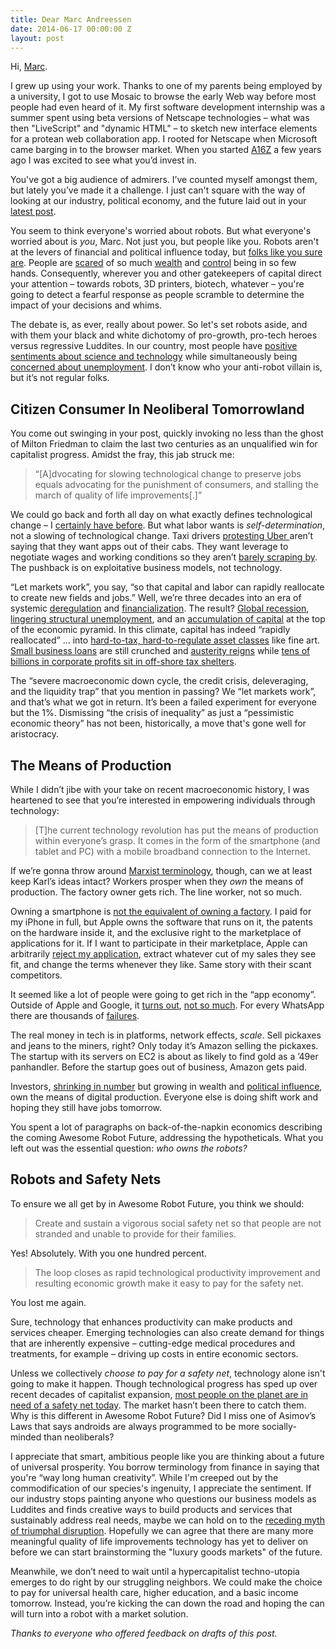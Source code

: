 ```yaml
---
title: Dear Marc Andreessen
date: 2014-06-17 00:00:00 Z
layout: post
---
```




Hi, [Marc](https://twitter.com/pmarca).

I grew up using your work. Thanks to one of my parents being employed by a university, I got to use Mosaic to browse the early Web way before most people had even heard of it. My first software development internship was a summer spent using beta versions of Netscape technologies – what was then "LiveScript" and "dynamic HTML" – to sketch new interface elements for a protean web collaboration app. I rooted for Netscape when Microsoft came barging in to the browser market. When you started [A16Z](http://a16z.com) a few years ago I was excited to see what you’d invest in.

You've got a big audience of admirers. I’ve counted myself amongst them, but lately you’ve made it a challenge. I just can't square with the way of looking at our industry, political economy, and the future laid out in your [latest post](http://blog.pmarca.com/2014/06/13/this-is-probably-a-good-time-to-say-that-i-dont-believe-robots-will-eat-all-the-jobs/).

You seem to think everyone's worried about robots. But what everyone's worried about is _you_, Marc. Not just you, but people like you. Robots aren't at the levers of financial and political influence today, but [folks like you sure are](http://www.oxfam.org/sites/www.oxfam.org/files/bp-working-for-few-political-capture-economic-inequality-200114-summ-en.pdf). People are [scared](http://www.pewglobal.org/2013/05/28/world-worried-about-inequality/) of so much [wealth](http://www.gallup.com/poll/166904/dissatisfied-income-wealth-distribution.aspx) and [control](http://www.policymic.com/articles/70811/these-stunning-maps-prove-just-how-much-the-rich-control-u-s-politics) being in so few hands. Consequently, wherever you and other gatekeepers of capital direct your attention – towards robots, 3D printers, biotech, whatever – you're going to detect a fearful response as people scramble to determine the impact of your decisions and whims.

The debate is, as ever, really about power. So let's set robots aside, and with them your black and white dichotomy of pro-growth, pro-tech heroes versus regressive Luddites. In our country, most people have [positive sentiments about science and technology](http://www.nsf.gov/statistics/seind14/index.cfm/chapter-7/c7h.htm#s3) while simultaneously being [concerned about unemployment](http://www.gallup.com/poll/169289/jobs-government-economy-remain-top-problems.aspx). I don’t know who your anti-robot villain is, but it’s not regular folks.

## Citizen Consumer In Neoliberal Tomorrowland

You come out swinging in your post, quickly invoking no less than the ghost of Milton Friedman to claim the last two centuries as an unqualified win for capitalist progress. Amidst the fray, this jab struck me:

> “[A]dvocating for slowing technological change to preserve jobs equals advocating for the punishment of consumers, and stalling the march of quality of life improvements[.]”

We could go back and forth all day on what exactly defines technological change – I [certainly have before](https://al3x.net/2012/05/08/what-is-and-is-not-a-technology-company.html). But what labor wants is *self-determination*, not a slowing of technological change. Taxi drivers [protesting Uber ](http://online.wsj.com/articles/londons-black-cab-drivers-protest-against-taxi-apps-1402499319) aren’t saying that they want apps out of their cabs. They want leverage to negotiate wages and working conditions so they aren’t [barely scraping by](http://justin-singer.org/blog/2014/06/beautiful-illusions/). The pushback is on exploitative business models, not technology.

“Let markets work”, you say, “so that capital and labor can rapidly reallocate to create new fields and jobs.”  Well, we’re three decades into an era of systemic [deregulation](http://en.wikipedia.org/wiki/Deregulation#By_country) and [financialization](http://www.peri.umass.edu/fileadmin/pdf/programs/globalization/financialization/chapter1.pdf). The result? [Global recession](http://yaleglobal.yale.edu/special_report/728), [lingering structural unemployment](http://www.un.org/apps/news/story.asp?NewsID=47851), and an [accumulation of capital](http://en.wikipedia.org/wiki/Capital_accumulation#New_developments_in_capital_accumulation) at the top of the economic pyramid. In this climate, capital has indeed “rapidly reallocated” … into [hard-to-tax, hard-to-regulate asset classes](http://www.economist.com/news/briefing/21590353-ever-more-wealth-being-parked-fancy-storage-facilities-some-customers-they-are) like fine art. [Small business loans](http://wapo.st/170DygD) are still crunched and [austerity reigns](http://www.motherjones.com/politics/2013/09/austerity-reinhart-rogoff-stimulus-debt-ceiling?page=1) while [tens of billions in corporate profits sit in off-shore tax shelters](http://ctj.org/ctjreports/2014/06/offshore_shell_games_2014.php).

The “severe macroeconomic down cycle, the credit crisis, deleveraging, and the liquidity trap” that you mention in passing? We “let markets work”, and that’s what we got in return. It’s been a failed experiment for everyone but the 1%. Dismissing “the crisis of inequality” as just a “pessimistic economic theory” has not been, historically, a move that's gone well for aristocracy.

## The Means of Production

While I didn’t jibe with your take on recent macroeconomic history, I was heartened to see that you’re interested in empowering individuals through technology:

> [T]he current technology revolution has put the means of production within everyone’s grasp. It comes in the form of the smartphone (and tablet and PC) with a mobile broadband connection to the Internet.

If we’re gonna throw around [Marxist terminology](https://www.marxists.org/glossary/terms/m/e.htm), though, can we at least keep Karl’s ideas intact? Workers prosper when they *own* the means of production. The factory owner gets rich. The line worker, not so much.

Owning a smartphone is [not the equivalent of owning a factory](http://tedcurran.net/2013/04/09/own-the-means-of-production-what-karl-marx-knew-about-opportunity-in-the-digital-economy/). I paid for my iPhone in full, but Apple owns the software that runs on it, the patents on the hardware inside it, and the exclusive right to the marketplace of applications for it. If  I want to participate in their marketplace, Apple can arbitrarily [reject my application](http://www.imore.com/tag/rejected-apps), extract whatever cut of my sales they see fit, and change the terms whenever they like. Same story with their scant competitors.

It seemed like a lot of people were going to get rich in the “app economy”. Outside of Apple and Google, it [turns out](http://www.nytimes.com/2012/11/18/business/as-boom-lures-app-creators-tough-part-is-making-a-living.html?pagewanted=all), [not so much](http://motherboard.vice.com/blog/that-amazing-app-you-thought-of-wont-make-you-rich). For every WhatsApp there are thousands of [failures](http://www.wired.com/2014/04/no-exit/).

The real money in tech is in platforms, network effects, _scale_. Sell pickaxes and jeans to the miners, right? Only today it’s Amazon selling the pickaxes. The startup with its servers on EC2 is about as likely to find gold as a ’49er panhandler. Before the startup goes out of business, Amazon gets paid.

Investors, [shrinking in number](http://thehill.com/opinion/mark-mellman/196054-mark-s-mellman-the-end-of-the-investor-class) but growing in wealth and [political influence](http://talkingpointsmemo.com/dc/princeton-scholar-demise-of-democracy-america-tpm-interview), own the means of digital production. Everyone else is doing shift work and hoping they still have jobs tomorrow.

You spent a lot of paragraphs on back-of-the-napkin economics describing the coming Awesome Robot Future, addressing the hypotheticals. What you left out was the essential question: _who owns the robots?_

## Robots and Safety Nets

To ensure we all get by in Awesome Robot Future, you think we should:

> Create and sustain a vigorous social safety net so that people are not stranded and unable to provide for their families.

Yes! Absolutely. With you one hundred percent.

> The loop closes as rapid technological productivity improvement and resulting economic growth make it easy to pay for the safety net.

You lost me again.

Sure, technology that enhances productivity can make products and services cheaper. Emerging technologies can also create demand for things that are inherently expensive – cutting-edge medical procedures and treatments, for example – driving up costs in entire economic sectors.

Unless we collectively _choose to pay for a safety net_, technology alone isn't going to make it happen. Though technological progress has sped up over recent decades of capitalist expansion, [most people on the planet are in need of a safety net today](http://www.un.org/apps/news/story.asp?NewsID=47944). The market hasn’t been there to catch them. Why is this different in Awesome Robot Future? Did I miss one of Asimov’s Laws that says androids are always programmed to be more socially-minded than neoliberals?

I appreciate that smart, ambitious people like you are thinking about a future of universal prosperity. You borrow  terminology from finance in saying that you're “way long human creativity”. While I'm creeped out by the commodification of our species's ingenuity, I appreciate the sentiment. If our industry stops painting anyone who questions our business models as Luddites and finds creative ways to build products and services that sustainably address real needs, maybe we can hold on to the [receding myth of triumphal disruption](http://www.newyorker.com/reporting/2014/06/23/140623fa_fact_lepore?currentPage=all). Hopefully we can agree that there are many more meaningful quality of life improvements technology has yet to deliver on before we can start brainstorming the "luxury goods markets" of the future.

Meanwhile, we don’t need to wait until a hypercapitalist techno-utopia emerges to do right by our struggling neighbors. We could make the choice to pay for  universal health care, higher education, and a basic income tomorrow. Instead, you’re kicking the can down the road and hoping the can will turn into a robot with a market solution.

_Thanks to everyone who offered feedback on drafts of this post._
